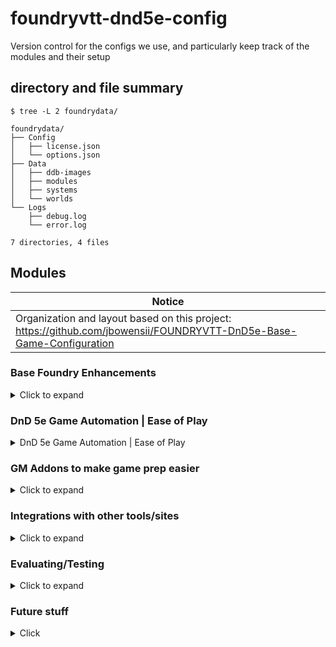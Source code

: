 # foundryvtt-dnd5e-config
Version control for the configs we use, and particularly keep track of the modules and their setup

## directory and file summary

```shell
$ tree -L 2 foundrydata/

foundrydata/
├── Config
│   ├── license.json
│   └── options.json
├── Data
│   ├── ddb-images
│   ├── modules
│   ├── systems
│   └── worlds
└── Logs
    ├── debug.log
    └── error.log

7 directories, 4 files
```

## Modules

| Notice  |
| ------ |
| Organization and layout based on this project: https://github.com/jbowensii/FOUNDRYVTT-DnD5e-Base-Game-Configuration |

### Base Foundry Enhancements
<details>
  <summary>Click to expand</summary

- `Compendium Folders` - organizes Compendium content
- `Changelogs & Conflicts`
- `Dice Tray` - Adds a dice tray
- [`Forien's Copy Environment`](https://foundryvtt.com/packages/forien-copy-environment/) - Export/Import global server configs
- `Foundry Community Macros`
- `lib - Color Settings` - module dependency
- `libWrapper` - module dependency
- `Pings` - longpress mouse button to "ping" a place on a map, shift+click to snap the camera to the location
- `PopOut!` - Pop any window out of the game into it's own dedicated window, great for having notes open
- `Search Anywhere`
- [`Navigation Presets`](https://foundryvtt.com/packages/navigation-presets) - organizes maps, scenes, and chapters/groups
- `Module Compatibility Checker`
- `Selective Show`
- `Settings Extender` - module dependency
- `socketlib` - module dependency
- `The Forge: More Awesomeness` - forge module dependency
- `Token Mold` - fix and improve token creation from actors
- `Tokenizer` - Add frames around tokens
</details>

### DnD 5e Game Automation | Ease of Play
<details>
  <summary>DnD 5e Game Automation | Ease of Play</summary>

- `About Time` (pending)
- `Active Token Effects`
- `Active-Auras`
- `Better Rolls for 5e`
- `Beyond20 companion module`
- `Combat Enhancements`
- `Combat Ready!`
- `Combat Utility Belt`
- `Dfreds Convenient Effects`
- `Dfreds Droppables`
- `FXMaster`
- `Group Initiative`
- `Health Estimate`
- `Initiative Double Click`
- `Item Macro`
- `Automatic Automations` | `Sequencer` | `JB2A` (Tightly coupled)
  - `Dynamic Active Effects SRD`
  - `Dynamic Effects using Active Effects`
- `Let Me Roll that For You` (LMRTFY)
- `MidiQOL` | `Dynamic Active Effects` (DAE) | `Times Up` (Tightly coupled)
  - `Midi SRD`
  - `Token Magic Effects`
- `Mob Attack Tool` - Combine attacks from many creatures into one
- `Perfect Vision`
- `Splatter` - blood Splatter on "bloodied"
- [`Trigger Happy`](https://foundryvtt.com/packages/trigger-happy) - Trigger events like pause the game for traps, or descriptions, or make Automations/effects

</details>

### GM Addons to make game prep easier
<details>
  <summary>Click to expand</summary>
- `Moulinette Core`
  - `Moulinette Game Icons (module)`
  - `Moulinette Image Search (module)`
  - `Moulinette Scenes (module)`
  - `Moulinette Sound & SoundPad (module)`
  - `Moulinette Tiles (module)`

</details>

### Integrations with other tools/sites
<details>
  <summary>Click to expand</summary>


</details>

### Evaluating/Testing
<details>
  <summary>Click to expand</summary>

- `Argon - Combat HUD`
- `Combat Carousel`

</details>

### Future stuff

<details>
  <summary>Click</summary>

- Better Roofs
- Levels
- Wall Height
- Monk's Tokenbar (LMRTFY alternative?)
- DDB Gamelog (DND Beyond)
- Status Icons

</details>
